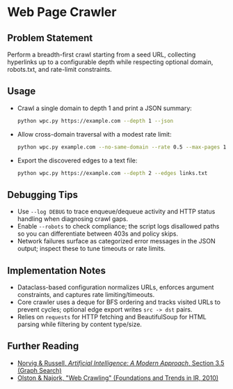 # Web Page Crawler

## Problem Statement
Perform a breadth-first crawl starting from a seed URL, collecting hyperlinks up to a configurable depth while respecting optional domain, robots.txt, and rate-limit constraints.

## Usage
- Crawl a single domain to depth 1 and print a JSON summary:
  ```bash
  python wpc.py https://example.com --depth 1 --json
  ```
- Allow cross-domain traversal with a modest rate limit:
  ```bash
  python wpc.py example.com --no-same-domain --rate 0.5 --max-pages 100
  ```
- Export the discovered edges to a text file:
  ```bash
  python wpc.py https://example.com --depth 2 --edges links.txt
  ```

## Debugging Tips
- Use `--log DEBUG` to trace enqueue/dequeue activity and HTTP status handling when diagnosing crawl gaps.
- Enable `--robots` to check compliance; the script logs disallowed paths so you can differentiate between 403s and policy skips.
- Network failures surface as categorized error messages in the JSON output; inspect these to tune timeouts or rate limits.

## Implementation Notes
- Dataclass-based configuration normalizes URLs, enforces argument constraints, and captures rate limiting/timeouts.
- Core crawler uses a deque for BFS ordering and tracks visited URLs to prevent cycles; optional edge export writes `src -> dst` pairs.
- Relies on `requests` for HTTP fetching and BeautifulSoup for HTML parsing while filtering by content type/size.

## Further Reading
- [Norvig & Russell, *Artificial Intelligence: A Modern Approach*, Section 3.5 (Graph Search)](https://aima.cs.berkeley.edu/)
- [Olston & Najork, "Web Crawling" (Foundations and Trends in IR, 2010)](https://doi.org/10.1561/1500000017)
